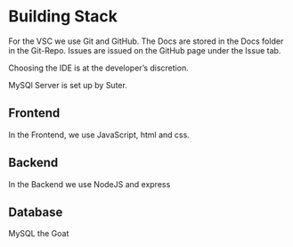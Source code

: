 # Building Stack

For the VSC we use Git and GitHub.
The Docs are stored in the Docs folder in the Git-Repo.
Issues are issued on the GitHub page under the Issue tab.


Choosing the IDE is at the developer’s discretion.

MySQl Server is set up by Suter.


## Frontend

In the Frontend, we use JavaScript, html and css.

## Backend

In the Backend we use NodeJS and express

## Database

MySQL the Goat